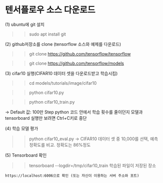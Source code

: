 
# 텐서플로우 소스 다운로드

(1) ubuntu에 git 설치  
  >> sudo apt install git
  
(2) github저장소를 clone  (tensorflow 소스와 예제를 다운로드)
  >> git clone https://github.com/tensorflow/tensorflow
  
  >> git clone https://github.com/tensorflow/models
  
(3) cifar10 실행(CIFAR10 데이터 셋을 다운로드받고 학습시킴)
  >>  cd models/tutorials/image/cifar10 
  
  >>  python cifar10.py  
  
  >>  python cifar10_train.py
  
 -> Default 값: 100만 Step python 코드 안에서 학습 횟수를 줄이던지 
    모델과 tensorboard 실행만 보려면 Ctrl+C키로 중단
    
(4) 학습 모델 평가
  >> python cifar10_eval.py 
  -> CIFAR10 데이터 셋 중 10,000를 선택, 예측 정확도를 비교. 정확도는 86%정도 

(5) Tensorboard 확인
  >> tensorboard --logdir=/tmp/cifar10_train 학습된 파일이 저장된 장소
  
    https://localhost:6006으로 확인 (또는 자신이 이용하는 서버 주소와 포트)

